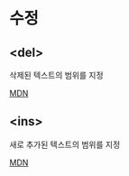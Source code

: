 # 수정

## \<del>
삭제된 텍스트의 범위를 지정

[MDN](https://developer.mozilla.org/ko/docs/Web/HTML/Element/del)

## \<ins>
새로 추가된 텍스트의 범위를 지정

[MDN](https://developer.mozilla.org/ko/docs/Web/HTML/Element/ins)
